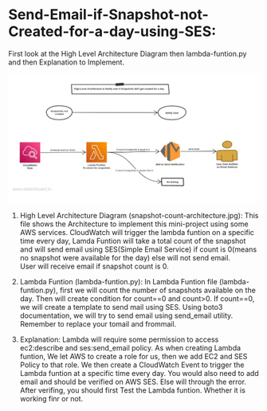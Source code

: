 # Send-Email-if-Snapshot-not-Created-for-a-day-using-SES:

First look at the High Level Architecture Diagram then lambda-funtion.py and then Explanation to Implement.


![alt text](https://github.com/nihalshardul/Lambda-Funtions/blob/main/Send-Email-if-Snapshot-not-Created-for-a-day-using-SES/snapshot-email-using-ses.jpg?raw=true)



1. High Level Architecture Diagram (snapshot-count-architecture.jpg):
	This file shows the Architecture to implement this mini-project using some AWS services.
	CloudWatch will trigger the lambda funtion on a specific time every day, Lamda Funtion 
	will take a total count of the snapshot and will send email using SES(Simple Email Service)
	if count is 0(means no snapshot were available for the day) else will not send email.	
	User will receive email if snapshot count is 0.

2. Lambda Funtion (lambda-funtion.py):
	In Lambda Funtion file (lambda-funtion.py), first we will count the number of snapshots
	available on the day. Then will create condition for count==0 and count>0.
	If count==0, we will create a template to send mail using SES. Using boto3 documentation,
	we will try to send email using send_email utility.
	Remember to replace your tomail and frommail.

3. Explanation:
	Lambda will require some permission to access ec2:describe and ses:send_email policy.
	As when creating Lambda funtion, We let AWS to create a role for us, then we add EC2 
	and SES Policy to that  role.
	We then create a CloudWatch Event to trigger the Lambda funtion at a specific time 
	every day.
	You would also need to add email and should be verified on AWS SES. Else will through 
	the error.
	After verifing, you should first Test the Lambda funtion. Whether it is working finr or
	not.
